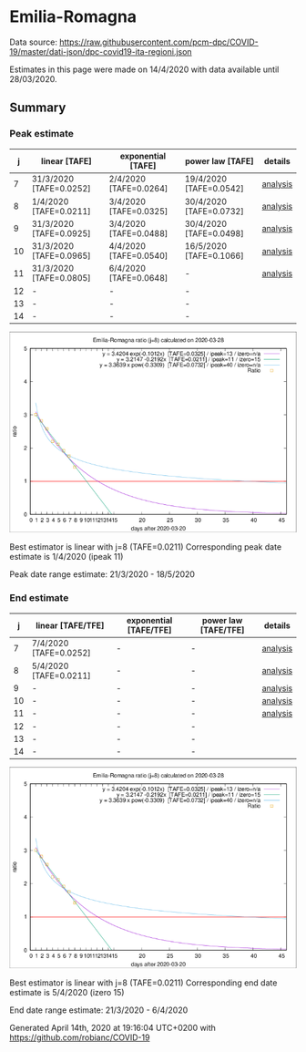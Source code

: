 # Emilia-Romagna


Data source: https://raw.githubusercontent.com/pcm-dpc/COVID-19/master/dati-json/dpc-covid19-ita-regioni.json

Estimates in this page were made on 14/4/2020 with data available until 28/03/2020.


## Summary 

### Peak estimate 
|j|linear [TAFE]|exponential [TAFE]|power law [TAFE]|details|
|---|----|-----------|---------|-------|
|7|31/3/2020 [TAFE=0.0252]|2/4/2020 [TAFE=0.0264]|19/4/2020 [TAFE=0.0542]|[analysis](COVID-19_emilia-romagna_j7_2020-03-28.md)|
|8|1/4/2020 [TAFE=0.0211]|3/4/2020 [TAFE=0.0325]|30/4/2020 [TAFE=0.0732]|[analysis](COVID-19_emilia-romagna_j8_2020-03-28.md)|
|9|31/3/2020 [TAFE=0.0925]|3/4/2020 [TAFE=0.0488]|30/4/2020 [TAFE=0.0498]|[analysis](COVID-19_emilia-romagna_j9_2020-03-28.md)|
|10|31/3/2020 [TAFE=0.0965]|4/4/2020 [TAFE=0.0540]|16/5/2020 [TAFE=0.1066]|[analysis](COVID-19_emilia-romagna_j10_2020-03-28.md)|
|11|31/3/2020 [TAFE=0.0805]|6/4/2020 [TAFE=0.0648]|-|[analysis](COVID-19_emilia-romagna_j11_2020-03-28.md)|
|12|-|-|-||
|13|-|-|-||
|14|-|-|-||

![best peak estimate](COVID-19_emilia-romagna_j8_2020-03-28.png)

Best estimator is linear with j=8 (TAFE=0.0211)
Corresponding peak date estimate is 1/4/2020 (ipeak 11)


Peak date range estimate: 21/3/2020 - 18/5/2020

### End estimate 
|j|linear [TAFE/TFE]|exponential [TAFE/TFE]|power law [TAFE/TFE]|details|
|---|----|-----------|---------|-------|
|7|7/4/2020 [TAFE=0.0252]|-|-|[analysis](COVID-19_emilia-romagna_j7_2020-03-28.md)|
|8|5/4/2020 [TAFE=0.0211]|-|-|[analysis](COVID-19_emilia-romagna_j8_2020-03-28.md)|
|9|-|-|-|[analysis](COVID-19_emilia-romagna_j9_2020-03-28.md)|
|10|-|-|-|[analysis](COVID-19_emilia-romagna_j10_2020-03-28.md)|
|11|-|-|-|[analysis](COVID-19_emilia-romagna_j11_2020-03-28.md)|
|12|-|-|-||
|13|-|-|-||
|14|-|-|-||

![best zero estimate](COVID-19_emilia-romagna_j8_2020-03-28.png)

Best estimator is linear with j=8 (TAFE=0.0211)
Corresponding end date estimate is 5/4/2020 (izero 15)


End date range estimate: 21/3/2020 - 6/4/2020

Generated April 14th, 2020 at 19:16:04 UTC+0200 with https://github.com/robianc/COVID-19
